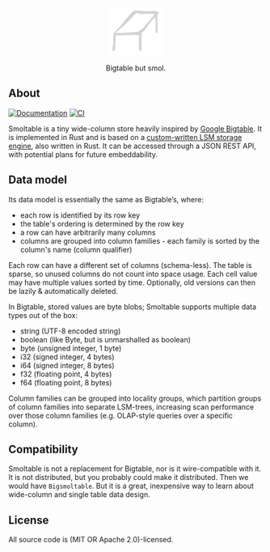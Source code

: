 <p align="center">
  <img src="/logo.png" height="96" />
</p>
<p align="center">
  Bigtable but smol.
</p>

## About

[![Documentation](https://img.shields.io/badge/Documentation_here-blue)](https://marvin-j97.github.io/smoltable/)
[![CI](https://github.com/marvin-j97/smoltable/actions/workflows/test.yml/badge.svg?branch=main)](https://github.com/marvin-j97/smoltable/actions/workflows/test.yml)

Smoltable is a tiny wide-column store heavily inspired by [Google Bigtable](https://static.googleusercontent.com/media/research.google.com/de//archive/bigtable-osdi06.pdf). It is implemented in Rust and is based on a [custom-written LSM storage engine](https://github.com/fjall-rs/fjall), also written in Rust. It can be accessed through a JSON REST API, with potential plans for future embeddability.

## Data model

Its data model is essentially the same as Bigtable’s, where:

- each row is identified by its row key
- the table's ordering is determined by the row key
- a row can have arbitrarily many columns
- columns are grouped into column families - each family is sorted by the column's name (column qualifier)

Each row can have a different set of columns (schema-less). The table is sparse, so unused columns do not count into space usage. Each cell value may have multiple values sorted by time. Optionally, old versions can then be lazily & automatically deleted.

In Bigtable, stored values are byte blobs; Smoltable supports multiple data types out of the box:

- string (UTF-8 encoded string)
- boolean (like Byte, but is unmarshalled as boolean)
- byte (unsigned integer, 1 byte)
- i32 (signed integer, 4 bytes)
- i64 (signed integer, 8 bytes)
- f32 (floating point, 4 bytes)
- f64 (floating point, 8 bytes)

Column families can be grouped into locality groups, which partition groups of column families into separate LSM-trees, increasing scan performance over those column families (e.g. OLAP-style queries over a specific column).

## Compatibility

Smoltable is not a replacement for Bigtable, nor is it wire-compatible with it. It is not distributed, but you probably could make it distributed. Then we would have `Bigsmoltable`. But it is a great, inexpensive way to learn about wide-column and single table data design.

## License

All source code is (MIT OR Apache 2.0)-licensed.
